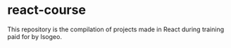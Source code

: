 # react-course
This repository is the compilation of projects made in React during training paid for by Isogeo.
